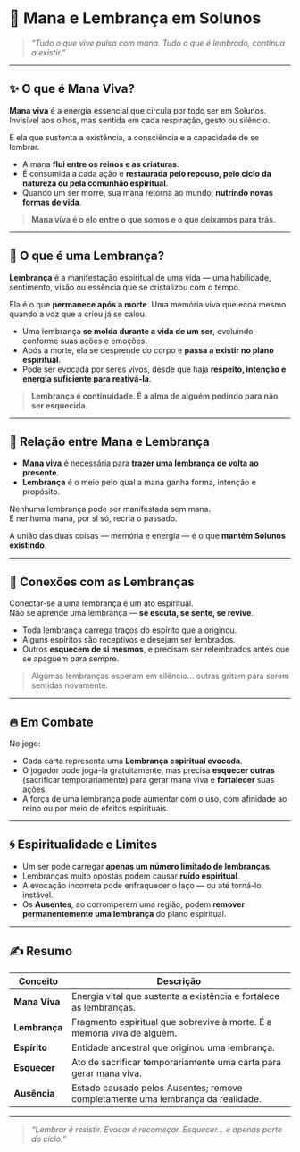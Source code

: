 # 🌌 Mana e Lembrança em Solunos

> *“Tudo o que vive pulsa com mana. Tudo o que é lembrado, continua a existir.”*

---

## ✨ O que é Mana Viva?

**Mana viva** é a energia essencial que circula por todo ser em Solunos. Invisível aos olhos, mas sentida em cada respiração, gesto ou silêncio.  

É ela que sustenta a existência, a consciência e a capacidade de se lembrar.

- A mana **flui entre os reinos e as criaturas**.
- É consumida a cada ação e **restaurada pelo repouso, pelo ciclo da natureza ou pela comunhão espiritual**.
- Quando um ser morre, sua mana retorna ao mundo, **nutrindo novas formas de vida**.

> **Mana viva é o elo entre o que somos e o que deixamos para trás.**

---

## 🧠 O que é uma Lembrança?

**Lembrança** é a manifestação espiritual de uma vida — uma habilidade, sentimento, visão ou essência que se cristalizou com o tempo.

Ela é o que **permanece após a morte**. Uma memória viva que ecoa mesmo quando a voz que a criou já se calou.

- Uma lembrança **se molda durante a vida de um ser**, evoluindo conforme suas ações e emoções.
- Após a morte, ela se desprende do corpo e **passa a existir no plano espiritual**.
- Pode ser evocada por seres vivos, desde que haja **respeito, intenção e energia suficiente para reativá-la**.

> **Lembrança é continuidade. É a alma de alguém pedindo para não ser esquecida.**

---

## 🔄 Relação entre Mana e Lembrança

- **Mana viva** é necessária para **trazer uma lembrança de volta ao presente**.
- **Lembrança** é o meio pelo qual a mana ganha forma, intenção e propósito.

Nenhuma lembrança pode ser manifestada sem mana.  
E nenhuma mana, por si só, recria o passado.

A união das duas coisas — memória e energia — é o que **mantém Solunos existindo**.

---

## 🌿 Conexões com as Lembranças

Conectar-se a uma lembrança é um ato espiritual.  
Não se aprende uma lembrança — **se escuta, se sente, se revive**.

- Toda lembrança carrega traços do espírito que a originou.
- Alguns espíritos são receptivos e desejam ser lembrados.
- Outros **esquecem de si mesmos**, e precisam ser relembrados antes que se apaguem para sempre.

> Algumas lembranças esperam em silêncio… outras gritam para serem sentidas novamente.

---

## 🔥 Em Combate

No jogo:

- Cada carta representa uma **Lembrança espiritual evocada**.
- O jogador pode jogá-la gratuitamente, mas precisa **esquecer outras** (sacrificar temporariamente) para gerar mana viva e **fortalecer** suas ações.
- A força de uma lembrança pode aumentar com o uso, com afinidade ao reino ou por meio de efeitos espirituais.

---

## 🌀 Espiritualidade e Limites

- Um ser pode carregar **apenas um número limitado de lembranças**.
- Lembranças muito opostas podem causar **ruído espiritual**.
- A evocação incorreta pode enfraquecer o laço — ou até torná-lo instável.
- Os **Ausentes**, ao corromperem uma região, podem **remover permanentemente uma lembrança** do plano espiritual.

---

## ✍️ Resumo

| Conceito            | Descrição |
|---------------------|-----------|
| **Mana Viva**       | Energia vital que sustenta a existência e fortalece as lembranças. |
| **Lembrança**       | Fragmento espiritual que sobrevive à morte. É a memória viva de alguém. |
| **Espírito**        | Entidade ancestral que originou uma lembrança. |
| **Esquecer**        | Ato de sacrificar temporariamente uma carta para gerar mana viva. |
| **Ausência**        | Estado causado pelos Ausentes; remove completamente uma lembrança da realidade. |

---

> *“Lembrar é resistir. Evocar é recomeçar. Esquecer... é apenas parte do ciclo.”*